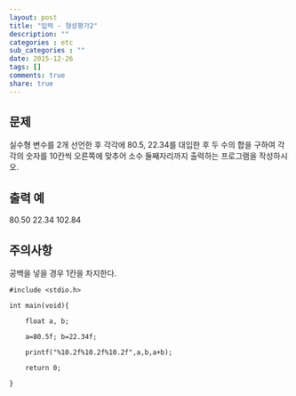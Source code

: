 ```yaml
---
layout: post
title: "입력 - 형성평가2"
description: ""
categories : etc
sub_categories : ""
date: 2015-12-26
tags: []
comments: true
share: true
---
```


## 문제

실수형 변수를 2개 선언한 후 각각에 80.5, 22.34를 대입한 후 두 수의 합을 구하여 각각의 숫자를 10칸씩 오른쪽에 맞추어 소수
둘째자리까지 출력하는 프로그램을 작성하시오.

  
## 출력 예

80.50 22.34 102.84

  
## 주의사항

공백을 넣을 경우 1칸을 차지한다.

    #include <stdio.h>
    
    int main(void){
    
        float a, b;
        
        a=80.5f; b=22.34f;
        
        printf("%10.2f%10.2f%10.2f",a,b,a+b);
        
        return 0;
    
    }

